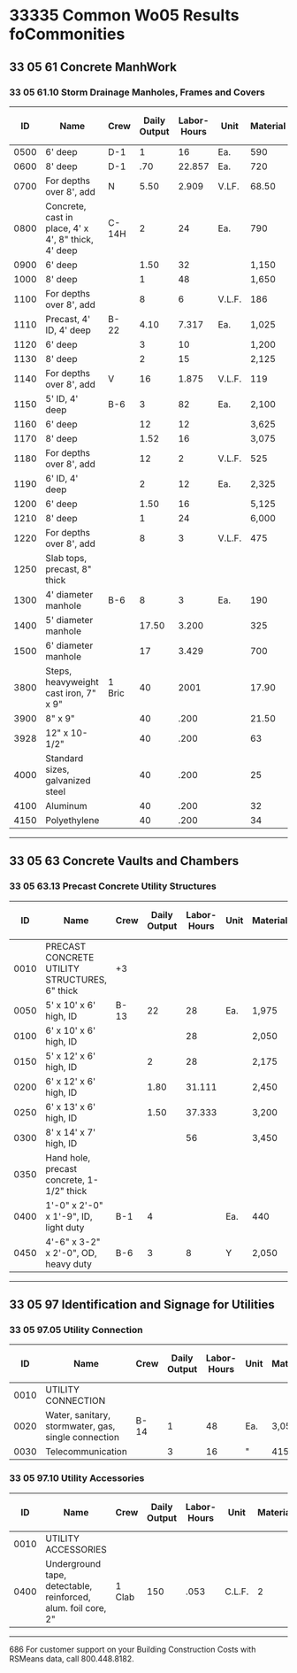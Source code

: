 # 33335 Common Wo05 Results foCommonities

## 33 05 61 Concrete ManhWork

### 33 05 61.10 Storm Drainage Manholes, Frames and Covers

| ID   | Name                                              | Crew   | Daily Output | Labor-Hours | Unit   | Material | Labor | Equipment | Total    | Total Incl O&P |
|------|---------------------------------------------------|--------|--------------|-------------|--------|----------|-------|-----------|----------|----------------|
| 0500 | 6' deep                                           | D-1    | 1            | 16          | Ea.    | 590      | 800   |           | 1,390    | 1,850          |
| 0600 | 8' deep                                           | D-1    | .70          | 22.857      | Ea.    | 720      | 1,150 |           | 1,870    | 2,525          |
| 0700 | For depths over 8', add                           | N      | 5.50         | 2.909       | V.LF.  | 68.50    | 146   |           | 214.50   | 295            |
| 0800 | Concrete, cast in place, 4' x 4', 8" thick, 4' deep| C-14H  | 2            | 24          | Ea.    | 790      | 1,325 | 13.90     | 2,128.90 | 2,850          |
| 0900 | 6' deep                                           |        | 1.50         | 32          |        | 1,150    | 1,750 | 18.55     | 2,918.55 | 3,900          |
| 1000 | 8' deep                                           |        | 1            | 48          |        | 1,650    | 2,650 | 28        | 4,328    | 5,750          |
| 1100 | For depths over 8', add                           |        | 8            | 6           | V.L.F. | 186      | 330   | 3.48      | 519.48   | 700            |
| 1110 | Precast, 4' ID, 4' deep                           | B-22   | 4.10         | 7.317       | Ea.    | 1,025    | 390   | 63.50     | 1,478.50 | 1,775          |
| 1120 | 6' deep                                           |        | 3            | 10          |        | 1,200    | 530   | 86.50     | 1,816.50 | 2,225          |
| 1130 | 8' deep                                           |        | 2            | 15          |        | 2,125    | 800   | 130       | 3,055    | 3,675          |
| 1140 | For depths over 8', add                           | V      | 16           | 1.875       | V.L.F. | 119      | 100   | 16.25     | 235.25   | 298            |
| 1150 | 5' ID, 4' deep                                    | B-6    | 3            | 82          | Ea.    | 2,100    | 395   | 110       | 2,605    | 3,000           |
| 1160 | 6' deep                                           |        | 12           | 12          |        | 3,625    | 595   | 164       | 4,384    | 5,025          |
| 1170 | 8' deep                                           |        | 1.52         | 16          |        | 3,075    | 790   | 219       | 4,084    | 4,800          |
| 1180 | For depths over 8', add                           |        | 12           | 2           | V.L.F. | 525      | 99    | 27.50     | 651.50   | 750            |
| 1190 | 6' ID, 4' deep                                    |        | 2            | 12          | Ea.    | 2,325    | 595   | 164       | 3,084    | 3,625          |
| 1200 | 6' deep                                           |        | 1.50         | 16          |        | 5,125    | 790   | 219       | 6,134    | 7,050          |
| 1210 | 8' deep                                           |        | 1            | 24          |        | 6,000    | 1,175 | 330       | 7,505    | 8,725          |
| 1220 | For depths over 8', add                           |        | 8            | 3           | V.L.F. | 475      | 148   | 41        | 664      | 785            |
| 1250 | Slab tops, precast, 8" thick                      |        |              |             |        |          |       |           |          |                |
| 1300 | 4' diameter manhole                               | B-6    | 8            | 3           | Ea.    | 190      | 148   | 41        | 379      | 475            |
| 1400 | 5' diameter manhole                               |        | 17.50        | 3.200       |        | 325      | 158   | 44        | 527      | 645            |
| 1500 | 6' diameter manhole                               |        | 17           | 3.429       |        | 700      | 169   | 47        | 916      | 1,075          |
| 3800 | Steps, heavyweight cast iron, 7" x 9"             | 1 Bric | 40           | 2001        |        | 17.90    | 11.05 |           | 28.95    | 36.5           |
| 3900 | 8" x 9"                                           |        | 40           | .200        |        | 21.50    | 11.05 |           | 32.55    | 40             |
| 3928 | 12" x 10-1/2"                                     |        | 40           | .200        |        | 63       | 11.05 |           | 74.05    | 86             |
| 4000 | Standard sizes, galvanized steel                  |        | 40           | .200        |        | 25       | 11.05 |           | 36.05    | 44             |
| 4100 | Aluminum                                          |        | 40           | .200        |        | 32       | 11.05 |           | 43.05    | 51.5           |
| 4150 | Polyethylene                                      |        | 40           | .200        |        | 34       | 11.05 |           | 45.05    | 54             |

---

## 33 05 63 Concrete Vaults and Chambers

### 33 05 63.13 Precast Concrete Utility Structures

| ID   | Name                                              | Crew   | Daily Output | Labor-Hours | Unit   | Material | Labor | Equipment | Total    | Total Incl O&P |
|------|---------------------------------------------------|--------|--------------|-------------|--------|----------|-------|-----------|----------|----------------|
| 0010 | PRECAST CONCRETE UTILITY STRUCTURES, 6" thick     | +3     |              |             |        |          |       |           |          |                |
| 0050 | 5' x 10' x 6' high, ID                            | B-13   | 22           | 28          | Ea.    | 1,975    | 1,400 | 1,050     | 4,425    | 5,400          |
| 0100 | 6' x 10' x 6' high, ID                            |        |              | 28          |        | 2,050    | 1,400 | 1,050     | 4,500    | 5,500          |
| 0150 | 5' x 12' x 6' high, ID                            |        | 2            | 28          |        | 2,175    | 1,400 | 1,050     | 4,625    | 5,625          |
| 0200 | 6' x 12' x 6' high, ID                            |        | 1.80         | 31.111      |        | 2,450    | 1,550 | 1,175     | 5,175    | 6,250          |
| 0250 | 6' x 13' x 6' high, ID                            |        | 1.50         | 37.333      |        | 3,200    | 1,850 | 1,400     | 6,450    | 7,800          |
| 0300 | 8' x 14' x 7' high, ID                            |        |              | 56          |        | 3,450    | 2,775 | 2,100     | 8,325    | 10,200         |
| 0350 | Hand hole, precast concrete, 1-1/2" thick         |        |              |             |        |          |       |           |          |                |
| 0400 | 1'-0" x 2'-0" x 1'-9", ID, light duty             | B-1    | 4            |             | Ea.    | 440      | 278   |           | 718      | 900            |
| 0450 | 4'-6" x 3-2" x 2'-0", OD, heavy duty              | B-6    | 3            | 8           | Y      | 2,050    | 395   | 110       | 2,555    | 2,950          |

---

## 33 05 97 Identification and Signage for Utilities

### 33 05 97.05 Utility Connection

| ID   | Name                                              | Crew   | Daily Output | Labor-Hours | Unit   | Material | Labor | Equipment | Total    | Total Incl O&P |
|------|---------------------------------------------------|--------|--------------|-------------|--------|----------|-------|-----------|----------|----------------|
| 0010 | UTILITY CONNECTION                                |        |              |             |        |          |       |           |          |                |
| 0020 | Water, sanitary, stormwater, gas, single connection| B-14   | 1            | 48          | Ea.    | 3,050    | 2,300 | 330       | 5,680    | 7,125          |
| 0030 | Telecommunication                                 |        | 3            | 16          | "      | 415      | 765   | 110       | 1,290    | 1,725          |

### 33 05 97.10 Utility Accessories

| ID   | Name                                              | Crew   | Daily Output | Labor-Hours | Unit   | Material | Labor | Equipment | Total    | Total Incl O&P |
|------|---------------------------------------------------|--------|--------------|-------------|--------|----------|-------|-----------|----------|----------------|
| 0010 | UTILITY ACCESSORIES                               |        |              |             |        |          |       |           |          |                |
| 0400 | Underground tape, detectable, reinforced, alum. foil core, 2" | 1 Clab | 150 | .053 | C.L.F. | 2 | 2.43 | | 4.43 | 5.8 |

---

686 For customer support on your Building Construction Costs with RSMeans data, call 800.448.8182.